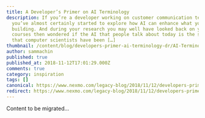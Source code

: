 ```yaml
---
title: A Developer’s Primer on AI Terminology
description: If you’re a developer working on customer communication tech,
  you’ve almost certainly started to explore how AI can enhance what you’re
  building. And during your research you may well have looked back on your CS
  courses then wondered if the AI that people talk about today is the same thing
  that computer scientists have been […]
thumbnail: /content/blog/developers-primer-ai-terminology-dr/AI-Terminology_1200x675.png
author: sammachin
published: true
published_at: 2018-11-12T17:01:29.000Z
comments: true
category: inspiration
tags: []
canonical: https://www.nexmo.com/legacy-blog/2018/11/12/developers-primer-ai-terminology-dr
redirect: https://www.nexmo.com/legacy-blog/2018/11/12/developers-primer-ai-terminology-dr
---
```


Content to be migrated...
